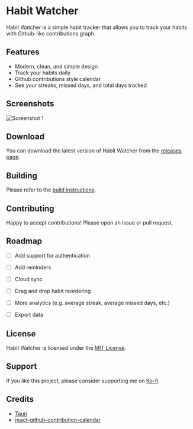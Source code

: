 # Habit Watcher

Habit Watcher is a simple habit tracker that allows you to track your habits with Github-like contributions graph.

## Features

- Modern, clean, and simple design
- Track your habits daily
- Github contributions style calendar
- See your streaks, missed days, and total days tracked

## Screenshots

![Screenshot 1](https://i.imgur.com/vQovv5T.png)

## Download

You can download the latest version of Habit Watcher from the [releases page](https://github.com/n4zim/habit-watcher/releases).

## Building

Please refer to the [build instructions](BUILD.md).

## Contributing

Happy to accept contributions! Please open an issue or pull request.

## Roadmap

- [ ] Add support for authentication
- [ ] Add reminders
- [ ] Cloud sync
- [ ] Drag and drop habit reordering
- [ ] More analytics (e.g. average streak, average missed days, etc.)
- [ ] Export data


## License

Habit Watcher is licensed under the [MIT License](LICENSE).

## Support

If you like this project, please consider supporting me on  [Ko-fi](https://ko-fi.com/n4ze3m).


## Credits

- [Tauri](https://tauri.dev/) 
- [react-github-contribution-calendar](https://npmjs.com/package/react-github-contribution-calendar) 